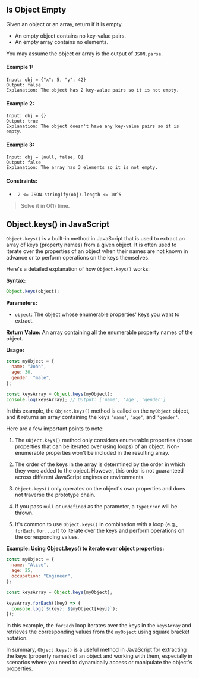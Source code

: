 ## Is Object Empty

Given an object or an array, return if it is empty.

- An empty object contains no key-value pairs.
- An empty array contains no elements.

You may assume the object or array is the output of `JSON.parse`.

#### Example 1:

```
Input: obj = {"x": 5, "y": 42}
Output: false
Explanation: The object has 2 key-value pairs so it is not empty.
```

#### Example 2:

```
Input: obj = {}
Output: true
Explanation: The object doesn't have any key-value pairs so it is empty.
```

#### Example 3:

```
Input: obj = [null, false, 0]
Output: false
Explanation: The array has 3 elements so it is not empty.
```

#### Constraints:

- ` 2 <= JSON.stringify(obj).length <= 10^5`

> Solve it in O(1) time.

## Object.keys() in JavaScript

`Object.keys()` is a built-in method in JavaScript that is used to extract an array of keys (property names) from a given object. It is often used to iterate over the properties of an object when their names are not known in advance or to perform operations on the keys themselves.

Here's a detailed explanation of how `Object.keys()` works:

**Syntax:**

```javascript
Object.keys(object);
```

**Parameters:**

- `object`: The object whose enumerable properties' keys you want to extract.

**Return Value:**
An array containing all the enumerable property names of the object.

**Usage:**

```javascript
const myObject = {
  name: "John",
  age: 30,
  gender: "male",
};

const keysArray = Object.keys(myObject);
console.log(keysArray); // Output: ['name', 'age', 'gender']
```

In this example, the `Object.keys()` method is called on the `myObject` object, and it returns an array containing the keys `'name'`, `'age'`, and `'gender'`.

Here are a few important points to note:

1. The `Object.keys()` method only considers enumerable properties (those properties that can be iterated over using loops) of an object. Non-enumerable properties won't be included in the resulting array.

2. The order of the keys in the array is determined by the order in which they were added to the object. However, this order is not guaranteed across different JavaScript engines or environments.

3. `Object.keys()` only operates on the object's own properties and does not traverse the prototype chain.

4. If you pass `null` or `undefined` as the parameter, a `TypeError` will be thrown.

5. It's common to use `Object.keys()` in combination with a loop (e.g., `forEach`, `for...of`) to iterate over the keys and perform operations on the corresponding values.

**Example: Using Object.keys() to iterate over object properties:**

```javascript
const myObject = {
  name: "Alice",
  age: 25,
  occupation: "Engineer",
};

const keysArray = Object.keys(myObject);

keysArray.forEach((key) => {
  console.log(`${key}: ${myObject[key]}`);
});
```

In this example, the `forEach` loop iterates over the keys in the `keysArray` and retrieves the corresponding values from the `myObject` using square bracket notation.

In summary, `Object.keys()` is a useful method in JavaScript for extracting the keys (property names) of an object and working with them, especially in scenarios where you need to dynamically access or manipulate the object's properties.
